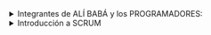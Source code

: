 <details>
<summary> Integrantes de ALÍ BABÁ y los PROGRAMADORES:</summary><br>
  
Gabriel Beltrando - [Gabriel Beltrando](https://github.com/gabibelt) <br>
Matias Carballo - [Matias Carballo](https://github.com/lokywolf2295) <br>
Ángel Escobar - [Ángel Escobar](https://github.com/angesc2022) <br>
Denise Germiniani - [Denise Germiniani](https://github.com/DenuArg) <br>
Pablo Gutierrez - [Pablo Gutierrez](https://github.com/PabloYR16) <br>
Jorge Huaman Perez - [Jorge Huaman Perez](https://github.com/Jorge-Huaman) <br>
Sebastián Lerotich - [Sebastián Lerotich](https://github.com/SebaLerotich) <br>
Murua Juan Ignacio - [Murua Juan Ignacio](https://github.com/JuanIgnaMurua) <br>
</details>

<details>
<summary>  Introducción a SCRUM</summary><br>

SCRUM es un marco de trabajo utilizado para el desarrollo ágil de software que también se ha extendido a otras industrias. Se basa en la aplicación regular de un conjunto de mejores prácticas con el fin de trabajar colaborativamente en equipo y lograr los resultados más efectivos.<br>
<details>
 <details> 
<summary>Responsabilidades del Scrum Master en GitHub</summary><br>

El rol del Scrum Master en GitHub abarca varias etapas:<br>

1. **Creación del Proyecto:** El Scrum Master inicia creando un proyecto en la pestaña Projects.<br>

2. **Organización de Tareas:** A lo largo de la semana, el Scrum Master se encarga de organizar todas las tareas.<br>

3. **Asignación de Tareas:** El Scrum Master asigna las tareas a los miembros del equipo.<br>

4. **Gestión Durante el Sprint:** Durante el sprint, el Scrum Master asegura un flujo constante de tareas.<br>
<details>
## Estructura del Proyecto

El proyecto se estructura en 4 columnas principales:

- **ToDo 📋:** Esta columna alberga las tareas pendientes por abordar.

- **In Progress :** Aquí se encuentran las tareas en proceso de desarrollo.

- **Test :** En esta columna se someten las tareas a revisión.

- **Done ✅:** Finalmente, las tareas completadas se ubican en esta columna.

